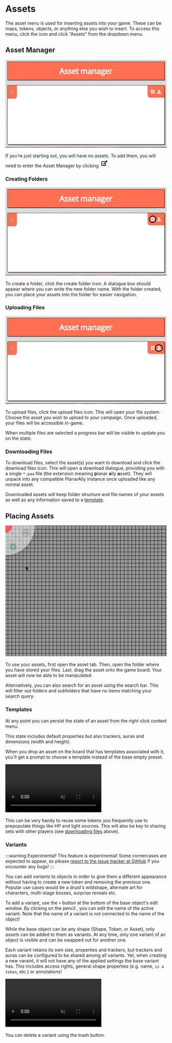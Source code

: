 # Assets

The asset menu is used for inserting assets into your game.
These can be maps, tokens, objects, or anything else you wish to insert.
To access this menu, click the <font-awesome :icon="['fas', 'cog']"/> icon and click “Assets” from the dropdown menu.

## Asset Manager

![](./assets/asset-manager.png)

If you’re just starting out, you will have no assets.
To add them, you will need to enter the Asset Manager by clicking ![](./assets/assets-link.png).

### Creating Folders

![](./assets/asset-manager-create-folder.png)

To create a folder, click the create folder icon.
A dialogue box should appear where you can write the new folder name.
With the folder created, you can place your assets into the folder for easier navigation.

### Uploading Files

![](./assets/asset-manager-upload-files.png)

To upload files, click the upload files icon.
This will open your file system.
Choose the asset you wish to upload to your campaign.
Once uploaded, your files will be accessible in-game.

When multiple files are selected a progress bar will be visible to update you on the state.

### Downloading Files

To download files, select the asset(s) you want to download and click the download files icon.
This will open a download dialogue, providing you with a single `*.paa` file (the extension meaning **p**lanar **a**lly **a**sset).
They will unpack into any compatible PlanarAlly instance once uploaded like any normal asset.

Downloaded assets will keep folder structure and file names of your assets as well as any information saved to a [template](#templates).

## Placing Assets

![](./assets/asset-example.gif)

To use your assets, first open the asset tab.
Then, open the folder where you have stored your files.
Last, drag the asset onto the game board.
Your asset will now be able to be manipulated.

Alternatively, you can also search for an asset using the search bar.
This will filter out folders and subfolders that have no items matching your search query.

### Templates

At any point you can persist the state of an asset from the right click context menu.

This state includes default properties but also trackers, auras and dimensions (width and height).

When you drop an asset on the board that has templates associated with it, you'll get a prompt to choose a template instead of the base empty preset.

<video autoplay loop muted style="max-width: 680px;">
   <source src="/assets/0.23.0/templates.webm" type="video/webm">
   <source src="/assets/0.23.0/templates.mp4" type="video/mp4">
</video>

This can be very handy to reuse some tokens you frequently use to prepopulate things like HP and light sources.
This will also be key to sharing sets with other players (see [downloading files](#downloading-files) above).

### Variants

:::warning Experimental!
This feature is experimental! Some cornercases are expected to appear, so please [report to the issue tracker at GitHub](https://github.com/Kruptein/PlanarAlly/issues) if you encounter any bugs!
:::

You can add *variants* to objects in order to give them a different appearance without having to create a new token and removing the previous one.
Popular use cases would be a druid's wildshape, alternate art for characters, multi-stage bosses, surprise reveals etc.

To add a variant, use the `+` button at the bottom of the base object's edit window.
By clicking on the pencil <font-awesome icon="pencil-alt"/>, you can edit the name of the active variant.
Note that the name of a variant is not connected to the name of the object!

While the base object can be any shape (Shape, Token, or Asset), only *assets* can be added to them as variants.
At any time, only one variant of an object is visible and can be swapped out for another one.

Each variant retains its own size, properties and trackers, but trackers and auras can be configured to be shared among all variants.
Yet, when creating a new varaint, it will not have any of the applied settings the base variant has.
This includes access rights, general shape properties (e.g. name, `is a token`, etc.) or annotations!

<video autoplay loop muted style="max-width: 680px;">
   <source src="/assets/0.24.0/variants.webm" type="video/webm">
   <source src="/assets/0.24.0/variants.mp4" type="video/mp4">
</video>

You can delete a variant using the trash <font-awesome :icon="['fas', 'trash-alt']"/> button.
